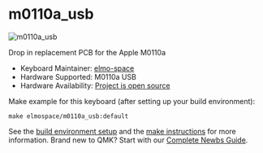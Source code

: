 # m0110a_usb

![m0110a_usb](https://i.imgur.com/h8nN8On.jpg)

Drop in replacement PCB for the Apple M0110a

* Keyboard Maintainer: [elmo-space](https://github.com/elmo-space)
* Hardware Supported: M0110a USB
* Hardware Availability: [Project is open source](https://github.com/elmo-space/m0110a_usb)

Make example for this keyboard (after setting up your build environment):

    make elmospace/m0110a_usb:default

See the [build environment setup](https://docs.qmk.fm/#/getting_started_build_tools) and the [make instructions](https://docs.qmk.fm/#/getting_started_make_guide) for more information. Brand new to QMK? Start with our [Complete Newbs Guide](https://docs.qmk.fm/#/newbs).

